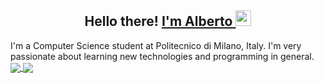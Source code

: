 <h2 align="center">Hello there! <a href="https://albertomosconi.it" >I'm Alberto <img src="https://media.giphy.com/media/hvRJCLFzcasrR4ia7z/giphy.gif" width="25px"></a></h2>
I'm a Computer Science student at Politecnico di Milano, Italy. I'm very passionate about learning new technologies and programming in general.

<a href="https://github.com/albertomosconi" >
<img align="center" src="https://github-readme-stats.vercel.app/api?username=albertomosconi&hide_border=true&show_icons=true&hide=prs,issues&count_private=true" />
</a>
<a href="https://github.com/albertomosconi?tab=repositories" >
<img align="center" src="https://github-readme-stats.vercel.app/api/top-langs/?username=albertomosconi&hide_border=true&layout=compact" />
</a>
